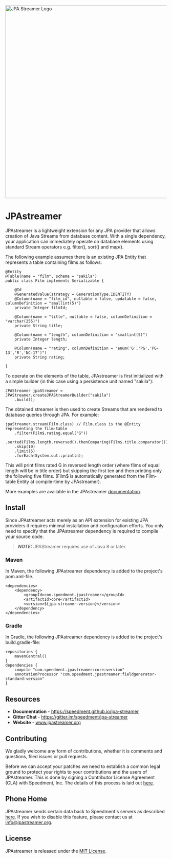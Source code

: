 <img align="center" src="https://github.com/speedment/speedment-resources/blob/master/src/main/resources/logo/JPAstreamer.png?raw=true." alt="JPA Streamer Logo" title="JPA Streamer Logo" width="600px">

# JPAstreamer
JPAstreamer is a lightweight extension for any JPA provider that allows creation of Java Streams from database content. With a single dependency, your application can immediately operate on database elements using standard Stream operators e.g. filter(), sort() and map().       

The following example assumes there is an existing JPA Entity that represents a table containing films as follows: 

    @Entity
    @Table(name = "film", schema = "sakila")
    public class Film implements Serializable {

   	    @Id
   	    @GeneratedValue(strategy = GenerationType.IDENTITY)
   	    @Column(name = "film_id", nullable = false, updatable = false, columnDefinition = "smallint(5)")
   	    private Integer filmId;

  	    @Column(name = "title", nullable = false, columnDefinition = "varchar(255)")
        private String title;

        @Column(name = "length", columnDefinition = "smallint(5)")
        private Integer length;

        @Column(name = "rating", columnDefinition = "enum('G','PG','PG-13','R','NC-17')")
        private String rating;
        
    }
    
To operate on the elements of the table, JPAstreamer is first initialized with a simple builder (in this case using a persistence unit named "sakila"):

    JPAStreamer jpaStreamer = JPAStreamer.createJPAStreamerBuilder("sakila")
        .build();

The obtained streamer is then used to create Streams that are rendered to database queries through JPA. For example:

    jpaStreamer.stream(Film.class) // Film.class is the @Entity representing the film-table
        .filter(Film$.rating.equal("G"))    
        .sorted(Film$.length.reversed().thenComparing(Film$.title.comparator()))
        .skip(10)
        .limit(5)
        .forEach(System.out::println);

This will print films rated G in reversed length order (where films of equal length will be in title order) but skipping the first ten and then printing only the following five films. (Film$ is automatically generated from the Film-table Entity at compile-time by JPAstreamer). 

More examples are available in the JPAstreamer [documentation](https://speedment.github.io/jpa-streamer/jpa-streamer/0.1.0/fetching-data/stream-examples.html). 

## Install
Since JPAstreamer acts merely as an API extension for existing JPA providers it requires minimal installation and configuration efforts. You only need to specify that the JPAstreamer dependency is required to compile your source code. 

> **_NOTE:_** JPAStreamer requires use of Java 8 or later.

### Maven
In Maven, the following JPAstreamer dependency is added to the project's pom.xml-file.

    <dependencies>
	    <dependency>
            <groupId>com.speedment.jpastreamer</groupId>
            <artifactId>core</artifactId>
            <version>${jpa-streamer-version}</version>
        </dependency>
    </dependencies>

### Gradle
In Gradle, the following JPAstreamer dependency is added to the project's build.gradle-file:

    repositories {
	    mavenCentral()
    }
    dependencies {
        compile "com.speedment.jpastreamer:core:version"
        annotationProcessor "com.speedment.jpastreamer:fieldgenerator-standard:version"
    }

## Resources

- **Documentation** - https://speedment.github.io/jpa-streamer
- **Gitter Chat** - https://gitter.im/speedment/jpa-streamer
- **Website** - www.jpastreamer.org

## Contributing
We gladly welcome any form of contributions, whether it is comments and questions, filed issues or pull requests. 

Before we can accept your patches we need to establish a common legal ground to protect your rights to your contributions and the users of JPAstreamer. This is done by signing a Contributor License Agreement (CLA) with Speedment, Inc. The details of this process is laid out [here](). 
 
## Phone Home
JPAstreamer sends certain data back to Speedment's servers as described [here](https://github.com/speedment/jpa-streamer/blob/master/DISCLAIMER.MD). If you wish to disable this feature, please contact us at info@jpastreamer.org.

## License
JPAstreamer is released under the [MIT License](https://github.com/speedment/jpa-streamer/blob/master/LICENSE). 
